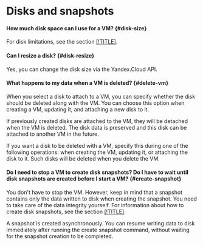 # Disks and snapshots

#### How much disk space can I use for a VM? {#disk-size}

For disk limitations, see the section [[!TITLE]](../concepts/limits.md).

#### Can I resize a disk? {#disk-resize}

Yes, you can change the disk size via the Yandex.Cloud API.

#### What happens to my data when a VM is deleted? {#delete-vm}

When you select a disk to attach to a VM, you can specify whether the disk should be deleted along with the VM. You can choose this option when creating a VM, updating it, and attaching a new disk to it.

If previously created disks are attached to the VM, they will be detached when the VM is deleted. The disk data is preserved and this disk can be attached to another VM in the future.

If you want a disk to be deleted with a VM, specify this during one of the following operations: when creating the VM, updating it, or attaching the disk to it. Such disks will be deleted when you delete the VM.

#### Do I need to stop a VM to create disk snapshots? Do I have to wait until disk snapshots are created before I start a VM? {#create-snapshot}

You don't have to stop the VM. However, keep in mind that a snapshot contains only the data written to disk when creating the snapshot. You need to take care of the data integrity yourself. For information about how to create disk snapshots, see the section [[!TITLE]](../operations/disk-control/create-snapshot.md).

A snapshot is created asynchronously. You can resume writing data to disk immediately after running the create snapshot command, without waiting for the snapshot creation to be completed.

